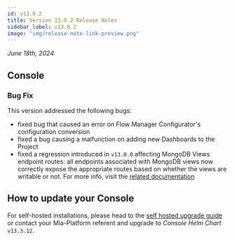 ```yaml
---
id: v13.0.2
title: Version 13.0.2 Release Notes
sidebar_label: v13.0.2
image: "img/release-note-link-preview.png"
---
```


_June 18th, 2024_

## Console

### Bug Fix

This version addressed the following bugs:

- fixed bug that caused an error on Flow Manager Configurator's configuration conversion
- fixed a bug causing a malfunction on adding new Dashboards to the Project
- fixed a regression introduced in `v13.0.0` affecting MongoDB Views endpoint routes: all endpoints associated with MongoDB views now correctly expose the appropriate routes based on whether the views are writable or not. For more info, visit the [related documentation](/docs/13.7.5/development_suite/api-console/api-design/mongo_views#expose-through-endpoints)

## How to update your Console

For self-hosted installations, please head to the [self hosted upgrade guide](/docs/13.7.5/infrastructure/self-hosted/installation-chart/how-to-upgrade) or contact your Mia-Platform referent and upgrade to _Console Helm Chart_ `v13.3.12`.
